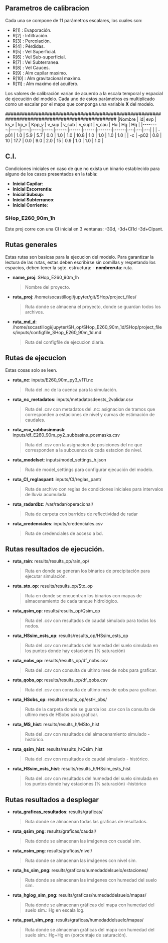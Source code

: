 ## Parametros de calibracion

Cada una se compone de 11 parámetros escalares, los cuales son:

- R[1] : Evaporación.
- R[2] : Infiltración.
- R[3] : Percolación.
- R[4] : Pérdidas.
- R[5] : Vel Superficial.
- R[6] : Vel Sub-superficial.
- R[7] : Vel Subterranea.
- R[8] : Vel Cauces.
- R[9] : Alm capilar maximo.
- R[10] : Alm gravitacional maximo.
- R[11] : Alm maximo del acuifero.

Los valores de calibración varían de acuerdo a la escala temporal y 
espacial de ejecución del modelo.  Cada uno de estos parámetros es 
multiplicado como un escalar por el mapa que componga una variable **X**
del modelo. 

################################################################################################
|Nombre | id| evp | ks_v | kp_v | Kpp_v | v_sup | v_sub | v_supt | v_cau | Hu | Hg | Hq |
|--------:|----:|:---:|:----:|:----:|:-----:|:-----:|:-----:|:------:|:-----:|:--:|:--:|:--:|
|    | -p01 | 1.0 | 5.9 | 5.7 | 0.0 | 1.0 | 1.0 | 10.8 | 1.0 | 1.0 | 1.0 | 1.0 |
| -c   | -p02 | 0.8 | 10 | 17.7 | 0.0 | 9.0 | 2.0 | 15 | 0.9 | 1.0 | 1.0 | 1.0 |



## C.I.

Condiciones iniciales en caso de que no exista un binario establecido
para alguno de los casos presentados en la tabla:

- **Inicial Capilar**:
- **Inicial Escorrentia**:
- **Inicial Subsup**:
- **Inicial Subterraneo**:
- **Inicial Corriente**:


### SHop_E260_90m_1h

Este proj corre con una CI inicial en 3 ventanas: -30d, -3d+CI1d -3d+CIpant.


## Rutas generales

Estas rutas son basicas para la ejecucion del modelo.
Para garantizar la lectura de las rutas, estas deben escribirse sin comillas y respetando
los espacios, deben tener la sgte. estructura: - **nombreruta**: ruta.

- **name_proj**: SHop_E260_90m_1h
    > Nombre del proyecto.
- **ruta_proj**: /home/socastillogi/jupyter/git/SHop/project_files/
    > Ruta donde se almacena el proyecto, donde se guardan todos los archivos.
- **ruta_md_d**: /home/socastillogi/jupyter/SH_op/SHop_E260_90m_1d/SHop/project_files/inputs/configfile_SHop_E260_90m_1d.md
    > Ruta del configfile de ejecucion diaria.

    
## Rutas de ejecucion

Estas cosas solo se leen.

- **ruta_nc**: inputs/E260_90m_py3_v111.nc
    > Ruta del .nc de la cuenca para la simulación.
- **ruta_nc_metadatos**: inputs/metadatosdeests_2validar.csv
    > Ruta del .csv con metadatos del .nc: asignacion de tramos que corresponden a estaciones de nivel y curvas de estimación de caudales.
- **ruta_csv_subbasinmask**: inputs/df_E260_90m_py2_subbasins_posmasks.csv
    > Ruta del .csv con la asignacion de posiciones del nc que corresponden a la subcuenca de cada estacion de nivel.
- **ruta_modelset**: inputs/model_settings_h.json
    > Ruta de model_settings para configurar ejecución del modelo.
- **ruta_CI_reglaspant**: inputs/CI/reglas_pant/
    > Ruta de archivo con reglas de condiciones iniciales para intervalos de lluvia acumulada.
- **ruta_radardbz**: /var/radar/operacional/
    > Ruta de carpeta con barridos de reflectividad de radar
- **ruta_credenciales**: inputs/credenciales.csv
    > Ruta de credenciales de acceso a bd.
   

## Rutas resultados de ejecución.

- **ruta_rain**: results/results_op/rain_op/
    > Ruta en donde se generan los binarios de precipitación para ejecutar simulación.
    
- **ruta_sto_op**: results/results_op/Sto_op
    > Ruta en donde se encuentran los binarios con mapas de almacenamiento de cada tanque hidrológico.
- **ruta_qsim_op**: results/results_op/Qsim_op
    > Ruta del .csv con resultados de caudal simulado para todos los nodos.
- **ruta_HSsim_ests_op**: results/results_op/HSsim_ests_op
    > Ruta del .csv con resultados del humedad del suelo simulada en los puntos donde hay estaciones (% saturación)
    
- **ruta_nobs_op**: results/results_op/df_nobs.csv
    > Ruta del .csv con consulta de ultimo mes de nobs para graficar.
- **ruta_qobs_op**: results/results_op/df_qobs.csv
    > Ruta del .csv con consulta de ultimo mes de qobs para graficar.
- **ruta_HSobs_op**: results/results_op/estH_obs/
    > Ruta de la carpeta donde se guarda los .csv con la consulta de ultimo mes de HSobs para graficar.
   
- **ruta_MS_hist**: results/results_h/MSto_hist
    > Ruta del .csv con resultados del almacenamiento simulado - histórico.
- **ruta_qsim_hist**: results/results_h/Qsim_hist
    > Ruta del .csv con resultados de caudal simulado - histórico.
- **ruta_HSsim_ests_hist**: results/results_h/HSsim_ests_hist
    > Ruta del .csv con resultados del humedad del suelo simulada en los puntos donde hay estaciones (% saturación) -histórico


## Rutas resultados a desplegar

- **ruta_graficas_resultados**: results/graficas/
    > Ruta donde se almacenan todas las graficas de resultados.
- **ruta_qsim_png**: results/graficas/caudal/
    > Ruta donde se almacenan las imágenes con cuadal sim.
- **ruta_nsim_png**: results/graficas/nivel/
    > Ruta donde se almacenan las imágenes con nivel sim.
- **ruta_hs_sim_png**: results/graficas/humedaddelsuelo/estaciones/
    > Ruta donde se almacenan las imágenes con humedad del suelo sim.
- **ruta_hglog_sim_png**: results/graficas/humedaddelsuelo/mapas/
    > Ruta donde se almacenan gráficas del mapa con humedad del suelo sim.: Hg en escala log.
- **ruta_psat_sim_png**: results/graficas/humedaddelsuelo/mapas/
    > Ruta donde se almacenan gráficas del mapa con humedad del suelo sim.: Hg+Hg en (porcentaje de saturación).
    
    
<!-- > **ruta_nsim_op**: /media/nicolas/maso/Soraya/SHOp_files/SHop_SM_E260_90m_1h/results_op/Nsim_op
> **ruta_qsim_ns_hist**: /media/nicolas/maso/Soraya/SHOp_files/SHop_SM_E260_90m_1h/results_H/performance/Qsim_NS_hist
    > Ruta del .csv con resultados del desempeno del modelo - histórico. Criterio: Nash-Sutcliffe.
> **ruta_qsim_kge_hist**: /media/nicolas/maso/Soraya/SHOp_files/SHop_SM_E260_90m_1h/results_H/performance/Qsim_KGE_hist
    > Ruta del .csv con resultados del desempeno del modelo - histórico. Criterio: Kling-Gupta.
> **ruta_nsim_ns_cco_hist**: /media/nicolas/maso/Soraya/SHOp_files/SHop_SM_E260_90m_1h/results_H/performance/Nsim_NS_cco_hist
    > Ruta del .csv con resultados del desempeno del modelo - N - histórico. Criterio: Nash-Sutcliffe.
> **ruta_nsim_kge_cco_hist**: /media/nicolas/maso/Soraya/SHOp_files/SHop_SM_E260_90m_1h/results_H/performance/Nsim_KGE_cco_hist
    > Ruta del .csv con resultados del desempeno del modelo - histórico. Criterio: Kling-Gupta.  
> **ruta_performance_op**: /media/nicolas/maso/Soraya/SHOp_files/SHop_SM_E260_90m_1h/results_op/performance/
    > Ruta en donde se guarda resumen de desempeno operacional
> **ruta_performance_hist**: /media/nicolas/maso/Soraya/SHOp_files/SHop_SM_E260_90m_1h/results_H/performance/
    > Ruta del .csv con resultados del desempeno del modeloo - histórico. Se usa para escribir resumenes de par escogidas por cada criterio para cada estacion para cada paso de tiempo. -->


